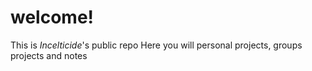 # welcome!
This is _Incelticide_'s public repo
Here you will personal projects, groups projects and notes

